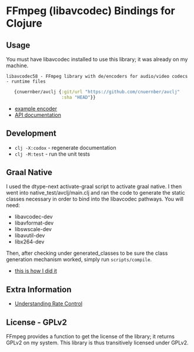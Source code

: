 # FFmpeg (libavcodec) Bindings for Clojure


## Usage

You must have libavcodec installed to use this library; it was already on my machine.

```console
libavcodec58 - FFmpeg library with de/encoders for audio/video codecs - runtime files
```

```clojure
   {cnuernber/avclj {:git/url "https://github.com/cnuernber/avclj"
                     :sha "HEAD"}}
```

* [example encoder](test/avclj_test.clj)
* [API documentation](https://cnuernber.github.io/avclj/)

## Development

* `clj -X:codox` - regenerate documentation
* `clj -M:test` - run the unit tests


## Graal Native

I used the dtype-next activate-graal script to activate graal native.  I then went into
native_test/avclj/main.clj and ran the code to generate the static classes necessary in
order to bind into the libavcodec pathways.  You will need:

* libavcodec-dev
* libavformat-dev
* libswscale-dev
* libavutil-dev
* libx264-dev


Then, after checking under generated_classes to be sure the class generation mechanism
worked, simply run `scripts/compile`.

* [this is how I did it](https://github.com/cnuernber/avclj/blob/01685a4f0286bd7c39a0decf8e5a69d2a897d835/native_test/avclj/main.clj)


## Extra Information
 
* [Understanding Rate Control](https://slhck.info/video/2017/03/01/rate-control.html)

## License - GPLv2

FFmpeg provides a function to get the license of the library; it returns GPLv2 on my
system. This library is thus transitively licensed under GPLv2.
